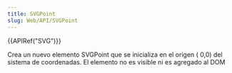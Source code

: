 ```yaml
---
title: SVGPoint
slug: Web/API/SVGPoint
---
```


{{APIRef("SVG")}}

Crea un nuevo elemento SVGPoint que se inicializa en el origen ( 0,0) del sistema de coordenadas. El elemento no es visible ni es agregado al DOM
